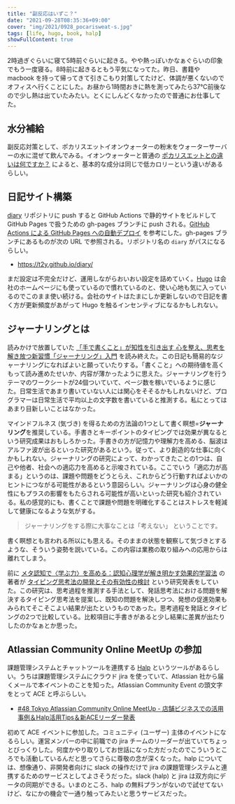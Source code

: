 ```yaml
---
title: "副反応はいずこ？"
date: "2021-09-28T08:35:36+09:00"
cover: "img/2021/0928_pocarisweat-s.jpg"
tags: [life, hugo, book, halp]
showFullContent: true
---
```


2時過ぎぐらいに寝て5時前ぐらいに起きる。やや熱っぽいかなぁぐらいの印象でもう一度寝る。8時前に起きるともう平気になってた。昨日、書籍や macbook を持って帰ってきて引きこもり対策してたけど、体調が悪くないのでオフィスへ行くことにした。お昼から1時間おきに熱を測ってみたら37℃前後なので少し熱は出ていたみたい。とくにしんどくなかったので普通にお仕事してた。

## 水分補給

副反応対策として、ポカリスエットイオンウォーターの粉末をウォーターサーバーの水に混ぜて飲んでみる。イオンウォーターと普通の [ポカリスエットとの違いは何ですか？](https://www.otsuka.co.jp/faq/ionwater/01.html) によると、基本的な成分は同じで低カロリーという違いがあるらしい。

## 日記サイト構築

[diary](https://github.com/t2y/diary) リポジトリに push すると GitHub Actions で静的サイトをビルドして GitHub Pages で扱うための gh-pages ブランチに push される。[GitHub Actions による GitHub Pages への自動デプロイ](https://qiita.com/peaceiris/items/d401f2e5724fdcb0759d) を参考にした。gh-pages ブランチにあるものが次の URL で参照される。リポジトリ名の `diary` がパスになるらしい。

* https://t2y.github.io/diary/

まだ設定は不完全だけど、運用しながらおいおい設定を詰めていく。[Hugo](https://gohugo.io/) は会社のホームページにも使っているので慣れているのと、使い心地も気に入っているのでこのまま使い続ける。会社のサイトはたまにしか更新しないので日記を書く方が更新頻度があがって Hugo を触るインセンティブになるかもしれない。

## ジャーナリングとは

読みかけで放置していた [「手で書くこと」が知性を引き出す 心を整え、思考を解き放つ新習慣「ジャーナリング」入門](https://bunkyosha.com/books/9784866510149) を読み終えた。この日記も簡易的なジャーナリングになればよいと願っていたりする。「書くこと」への期待値を高くもって読み進めたせいか、内容が薄かったように思えた。ジャーナリングを行うテーマのワークシートが24個ついていて、ページ数を稼いでいるように感じた。日常生活であまり書いていない人には関心をそそるかもしれないけど、プログラマーは日常生活で平均以上の文字数を書いていると推測する。私にとってはあまり目新しいことはなかった。

マインドフルネス (気づき) を得るための方法論の1つとして書く瞑想=**ジャーナリング**を推奨している。手書きとキーポイントのタイピングでは効果が異なるという研究成果はおもしろかった。手書きの方が記憶力や理解力を高める、脳波はアルファ波が出るといった研究があるという。従って、より創造的な仕事に向くかもしれない。ジャーナリングの研究によって、わかってきたことの1つは、自己や他者、社会への適応力を高めると示唆されている。ここでいう「適応力が高まる」というのは、課題や問題をどうとらえ、これからどう行動すればよいかのヒントにつながる可能性があるという意図らしい。ジャーナリングは心身の健全性にもプラスの影響をもたらされる可能性が高いといった研究も紹介されている。私の感覚的にも、書くことで課題や問題を明確化することはストレスを軽減して健康になるような気がする。

> ジャーナリングをする際に大事なことは「考えない」 ということです。

書く瞑想とも言われる所以にも思える。そのままの状態を観察して気づきとするような、そういう姿勢を説いている。この内容は業務の取り組みへの応用からは離れてしまう。

前に [メタ認知で〈学ぶ力〉を高める：認知心理学が解き明かす効果的学習法](https://note.com/t2y1979/n/n4713058f48ce) の著者が [タイピング思考法の開発とその有効性の検討](https://www.jstage.jst.go.jp/article/jjet/37/Suppl./37_KJ00009957528/_article/-char/ja) という研究発表をしていた。この研究は、思考過程を推測する手法として、発話思考法における問題を解決するタイピング思考法を提案し、既知の問題を解決しつつ、発想の促進効果もみられてそこそこよい結果が出たというものであった。思考過程を発話とタイピングの2つで比較している。比較項目に手書きがあると少し結果に差異が出たりしたのかなぁとか思った。

## Atlassian Community Online MeetUp の参加

課題管理システムとチャットツールを連携する [Halp](https://halp.com/) というツールがあるらしい。うちは課題管理システムにクラウド jira を使っていて、Atlassian 社から届くメールで本イベントのことを知った。Atlassian Community Event の頭文字をとって ACE と呼ぶらしい。

* [#48 Tokyo Atlassian Community Online MeetUp - 店舗ビジネスでの活用事例＆Halp活用Tips＆新ACEリーダー発表](https://ace.atlassian.com/events/details/atlassian-tokyo-presents-48-tokyo-atlassian-community-online-meetup-dian-pu-bizinesudenohuo-yong-shi-li-halphuo-yong-tipsxin-aceridafa-biao/)

初めて ACE イベントに参加した。コミュニティ (ユーザー) 主体のイベントになるらしい。運営メンバーの中に前職での jira チームのリーダーが出ていてちょっとびっくりした。何度かやり取りしてお世話になった方だったのでこういうところでも活動しているんだと思ってさらに尊敬の念が深くなった。halp については、想像通り、非開発者向けに slack の操作だけで jira の課題管理システムと連携するためのサービスとしてよさそうだった。slack (halp) と jira は双方向にデータの同期ができる。いまのところ、halp の無料プランがないので試せてないけど、なにかの機会で一通り触ってみたいと思うサービスだった。
